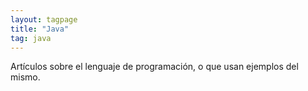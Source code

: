 ```yaml
---
layout: tagpage
title: "Java"
tag: java
---
```


Artículos sobre el lenguaje de programación, o que usan ejemplos del mismo.
